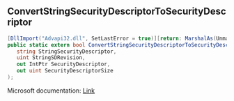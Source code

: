 ## ConvertStringSecurityDescriptorToSecurityDescriptor

```csharp
[DllImport("Advapi32.dll", SetLastError = true)][return: MarshalAs(UnmanagedType.Bool)]
public static extern bool ConvertStringSecurityDescriptorToSecurityDescriptor(
   string StringSecurityDescriptor,
   uint StringSDRevision,
   out IntPtr SecurityDescriptor,
   out uint SecurityDescriptorSize
);
```

Microsoft documentation: [Link](https://learn.microsoft.com/en-us/windows/win32/api/sddl/nf-sddl-convertstringsecuritydescriptortosecuritydescriptora)
